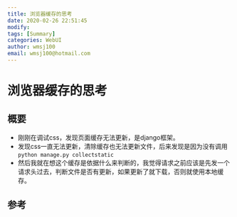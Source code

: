 ```yaml
---
title: 浏览器缓存的思考
date: 2020-02-26 22:51:45
modify: 
tags: [Summary]
categories: WebUI
author: wmsj100
email: wmsj100@hotmail.com
---
```


# 浏览器缓存的思考

## 概要

- 刚刚在调试css，发现页面缓存无法更新，是django框架。
- 发现css一直无法更新，清除缓存也无法更新文件，后来发现是因为没有调用`python manage.py collectstatic`
- 然后我就在想这个缓存是依据什么来判断的，我觉得请求之前应该是先发一个请求头过去，判断文件是否有更新，如果更新了就下载，否则就使用本地缓存。

## 参考

